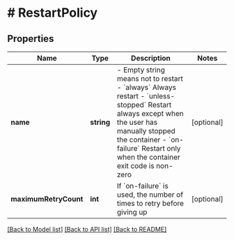 # # RestartPolicy

## Properties

Name | Type | Description | Notes
------------ | ------------- | ------------- | -------------
**name** | **string** | - Empty string means not to restart - &#x60;always&#x60; Always restart - &#x60;unless-stopped&#x60; Restart always except when the user has manually stopped the container - &#x60;on-failure&#x60; Restart only when the container exit code is non-zero | [optional] 
**maximumRetryCount** | **int** | If &#x60;on-failure&#x60; is used, the number of times to retry before giving up | [optional] 

[[Back to Model list]](../../README.md#documentation-for-models) [[Back to API list]](../../README.md#documentation-for-api-endpoints) [[Back to README]](../../README.md)


